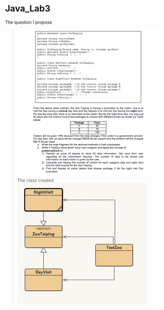# Java_Lab3

The question I propose
>![FOOTAGE](https://raw.githubusercontent.com/Elexies-Clan/Java_Lab3/main/QUESTION.png)<br>
The class created
>![FOOTAGE](https://raw.githubusercontent.com/Elexies-Clan/Java_Lab3/main/CLASS.png)<br>


